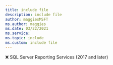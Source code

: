 ```yaml
---
title: include file
description: include file
author: maggiesMSFT
ms.author: maggies
ms.date: 03/22/2021
ms.service:
ms.topic: include
ms.custom: include file
---
```



❌ SQL Server Reporting Services (2017 and later)
